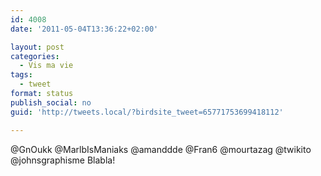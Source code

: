 ```yaml
---
id: 4008
date: '2011-05-04T13:36:22+02:00'

layout: post
categories:
  - Vis ma vie
tags:
  - tweet
format: status
publish_social: no
guid: 'http://tweets.local/?birdsite_tweet=65771753699418112'

---
```


@GnOukk @MarlbIsManiaks @amanddde @Fran6 @mourtazag @twikito @johnsgraphisme Blabla!